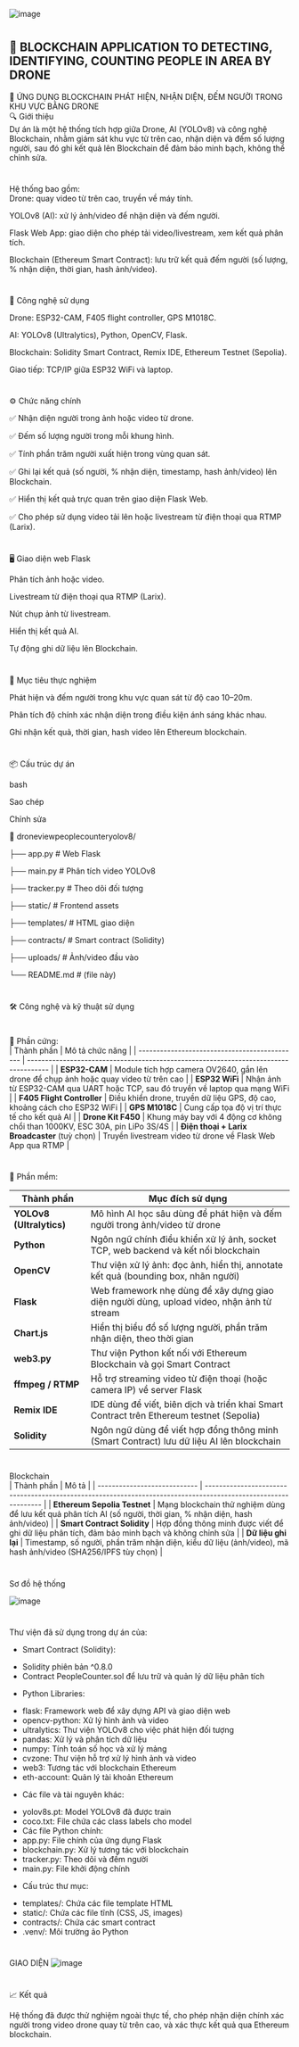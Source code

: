 ![image](https://github.com/user-attachments/assets/3a839658-edf4-4284-ae42-f8cc9ba1c0fb)


#

📡 BLOCKCHAIN ​​APPLICATION TO DETECTING, IDENTIFYING, COUNTING PEOPLE IN AREA BY DRONE
----------------------------------------------------------------------------------


📡 ỨNG DỤNG BLOCKCHAIN PHÁT HIỆN, NHẬN DIỆN, ĐẾM NGƯỜI TRONG KHU VỰC BẰNG DRONE  
🔍 Giới thiệu  
Dự án là một hệ thống tích hợp giữa Drone, AI (YOLOv8) và công nghệ Blockchain, nhằm giám sát khu vực từ trên cao, nhận diện và đếm số lượng người, sau đó ghi kết quả lên Blockchain để đảm bảo minh bạch, không thể chỉnh sửa.  
#
Hệ thống bao gồm:    
Drone: quay video từ trên cao, truyền về máy tính.  

YOLOv8 (AI): xử lý ảnh/video để nhận diện và đếm người.  

Flask Web App: giao diện cho phép tải video/livestream, xem kết quả phân tích.  

Blockchain (Ethereum Smart Contract): lưu trữ kết quả đếm người (số lượng, % nhận diện, thời gian, hash ảnh/video).  

#
🧠 Công nghệ sử dụng  

Drone: ESP32-CAM, F405 flight controller, GPS M1018C.  

AI: YOLOv8 (Ultralytics), Python, OpenCV, Flask.  

Blockchain: Solidity Smart Contract, Remix IDE, Ethereum Testnet (Sepolia).  

Giao tiếp: TCP/IP giữa ESP32 WiFi và laptop.  

#
⚙️ Chức năng chính  

✅ Nhận diện người trong ảnh hoặc video từ drone.  

✅ Đếm số lượng người trong mỗi khung hình.  

✅ Tính phần trăm người xuất hiện trong vùng quan sát.  
 
✅ Ghi lại kết quả (số người, % nhận diện, timestamp, hash ảnh/video) lên Blockchain.  

✅ Hiển thị kết quả trực quan trên giao diện Flask Web.  

✅ Cho phép sử dụng video tải lên hoặc livestream từ điện thoại qua RTMP (Larix).  

#
🖥️ Giao diện web Flask  

 Phân tích ảnh hoặc video.  
 
 Livestream từ điện thoại qua RTMP (Larix).  
 
 Nút chụp ảnh từ livestream.  
 
 Hiển thị kết quả AI.  
 
 Tự động ghi dữ liệu lên Blockchain.  
 
#
🧪 Mục tiêu thực nghiệm  

Phát hiện và đếm người trong khu vực quan sát từ độ cao 10–20m.  

Phân tích độ chính xác nhận diện trong điều kiện ánh sáng khác nhau.  

Ghi nhận kết quả, thời gian, hash video lên Ethereum blockchain.  

#
📦 Cấu trúc dự án  

bash  

Sao chép  

Chỉnh sửa  

📂 droneviewpeoplecounteryolov8/  

├── app.py              # Web Flask  

├── main.py             # Phân tích video YOLOv8  

├── tracker.py          # Theo dõi đối tượng  

├── static/             # Frontend assets  

├── templates/          # HTML giao diện  

├── contracts/          # Smart contract (Solidity)  

├── uploads/            # Ảnh/video đầu vào  

└── README.md           # (file này)  
#
🛠️ Công nghệ và kỹ thuật sử dụng  

#
🧱 Phần cứng:  
| Thành phần                                    | Mô tả chức năng                                                                      |
| --------------------------------------------- | ------------------------------------------------------------------------------------ |
| **ESP32-CAM**                                 | Module tích hợp camera OV2640, gắn lên drone để chụp ảnh hoặc quay video từ trên cao |
| **ESP32 WiFi**                                | Nhận ảnh từ ESP32-CAM qua UART hoặc TCP, sau đó truyền về laptop qua mạng WiFi       |
| **F405 Flight Controller**                    | Điều khiển drone, truyền dữ liệu GPS, độ cao, khoảng cách cho ESP32 WiFi             |
| **GPS M1018C**                                | Cung cấp tọa độ vị trí thực tế cho kết quả AI                                        |
| **Drone Kit F450**                            | Khung máy bay với 4 động cơ không chổi than 1000KV, ESC 30A, pin LiPo 3S/4S          |
| **Điện thoại + Larix Broadcaster** (tuỳ chọn) | Truyền livestream video từ drone về Flask Web App qua RTMP                           |

#
🧠 Phần mềm:  

| Thành phần               | Mục đích sử dụng                                                                          |
| ------------------------ | ----------------------------------------------------------------------------------------- |
| **YOLOv8 (Ultralytics)** | Mô hình AI học sâu dùng để phát hiện và đếm người trong ảnh/video từ drone                |
| **Python**               | Ngôn ngữ chính điều khiển xử lý ảnh, socket TCP, web backend và kết nối blockchain        |
| **OpenCV**               | Thư viện xử lý ảnh: đọc ảnh, hiển thị, annotate kết quả (bounding box, nhãn người)        |
| **Flask**                | Web framework nhẹ dùng để xây dựng giao diện người dùng, upload video, nhận ảnh từ stream |
| **Chart.js**             | Hiển thị biểu đồ số lượng người, phần trăm nhận diện, theo thời gian                      |
| **web3.py**              | Thư viện Python kết nối với Ethereum Blockchain và gọi Smart Contract                     |
| **ffmpeg / RTMP**        | Hỗ trợ streaming video từ điện thoại (hoặc camera IP) về server Flask                     |
| **Remix IDE**            | IDE dùng để viết, biên dịch và triển khai Smart Contract trên Ethereum testnet (Sepolia)  |
| **Solidity**             | Ngôn ngữ dùng để viết hợp đồng thông minh (Smart Contract) lưu dữ liệu AI lên blockchain  |

#
Blockchain  
| Thành phần                   | Mô tả                                                                                                          |
| ---------------------------- | -------------------------------------------------------------------------------------------------------------- |
| **Ethereum Sepolia Testnet** | Mạng blockchain thử nghiệm dùng để lưu kết quả phân tích AI (số người, thời gian, % nhận diện, hash ảnh/video) |
| **Smart Contract Solidity**  | Hợp đồng thông minh được viết để ghi dữ liệu phân tích, đảm bảo minh bạch và không chỉnh sửa                   |
| **Dữ liệu ghi lại**          | Timestamp, số người, phần trăm nhận diện, kiểu dữ liệu (ảnh/video), mã hash ảnh/video (SHA256/IPFS tùy chọn)   |



#
Sơ đồ hệ thống  

![image](https://github.com/user-attachments/assets/0e0c2e92-94e6-4b6c-b470-b5cb6bbdac81)

#
Thư viện đã sử dụng   trong dự án của:  
- Smart Contract (Solidity):    
+ Solidity phiên bản ^0.8.0    
+ Contract PeopleCounter.sol để lưu trữ và quản lý dữ liệu phân tích  
- Python Libraries:  
+ flask: Framework web để xây dựng API và giao diện web  
+ opencv-python: Xử lý hình ảnh và video  
+ ultralytics: Thư viện YOLOv8 cho việc phát hiện đối tượng  
+ pandas: Xử lý và phân tích dữ liệu  
+ numpy: Tính toán số học và xử lý mảng  
+ cvzone: Thư viện hỗ trợ xử lý hình ảnh và video  
+ web3: Tương tác với blockchain Ethereum  
+ eth-account: Quản lý tài khoản Ethereum  
- Các file và tài nguyên khác:  
+ yolov8s.pt: Model YOLOv8 đã được train  
+ coco.txt: File chứa các class labels cho model  
+ Các file Python chính:  
+ app.py: File chính của ứng dụng Flask  
+ blockchain.py: Xử lý tương tác với blockchain  
+ tracker.py: Theo dõi và đếm người  
+ main.py: File khởi động chính  
- Cấu trúc thư mục:  
+ templates/: Chứa các file template HTML  
+ static/: Chứa các file tĩnh (CSS, JS, images)  
+ contracts/: Chứa các smart contract  
+ .venv/: Môi trường ảo Python  

#
GIAO DIỆN
![image](https://github.com/user-attachments/assets/eddb8bac-453f-4d6a-b762-10f3a614fe1e)


#
📈 Kết quả  

Hệ thống đã được thử nghiệm ngoài thực tế, cho phép nhận diện chính xác người trong video drone quay từ trên cao, và xác thực kết quả qua Ethereum blockchain.  
